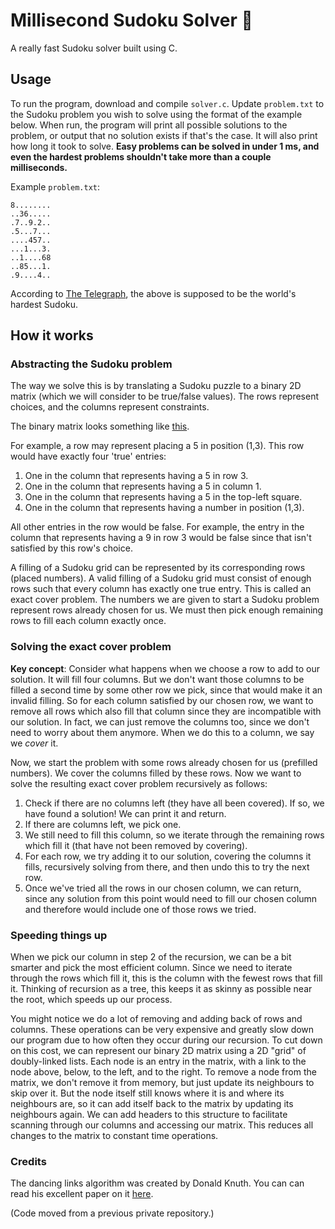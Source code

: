# Millisecond Sudoku Solver 🚀

A really fast Sudoku solver built using C.

## Usage

To run the program, download and compile `solver.c`. Update `problem.txt` to the Sudoku problem you wish to solve using the format of the example below. When run, the program will print all possible solutions to the problem, or output that no solution exists if that's the case. It will also print how long it took to solve. **Easy problems can be solved in under 1 ms, and even the hardest problems shouldn't take more than a couple milliseconds.**

Example `problem.txt`:
```
8........
..36.....
.7..9.2..
.5...7...
....457..
...1...3.
..1....68
..85...1.
.9....4..
```
According to [The Telegraph](https://www.telegraph.co.uk/news/science/science-news/9359579/Worlds-hardest-sudoku-can-you-crack-it.html), the above is supposed to be the world's hardest Sudoku.

## How it works

### Abstracting the Sudoku problem

The way we solve this is by translating a Sudoku puzzle to a binary 2D matrix (which we will consider to be true/false values). The rows represent choices, and the columns represent constraints.

The binary matrix looks something like [this](https://www.stolaf.edu/people/hansonr/sudoku/exactcovermatrix.htm).

For example, a row may represent placing a 5 in position (1,3). This row would have exactly four 'true' entries:
1. One in the column that represents having a 5 in row 3.
2. One in the column that represents having a 5 in column 1.
3. One in the column that represents having a 5 in the top-left square.
4. One in the column that represents having a number in position (1,3).

All other entries in the row would be false. For example, the entry in the column that represents having a 9 in row 3 would be false since that isn't satisfied by this row's choice.

A filling of a Sudoku grid can be represented by its corresponding rows (placed numbers). A valid filling of a Sudoku grid must consist of enough rows such that every column has exactly one true entry. This is called an exact cover problem.
The numbers we are given to start a Sudoku problem represent rows already chosen for us. We must then pick enough remaining rows to fill each column exactly once.

### Solving the exact cover problem

**Key concept**: Consider what happens when we choose a row to add to our solution. It will fill four columns. But we don't want those columns to be filled a second time by some other row we pick, since that would make it an invalid filling. So for each column satisfied by our chosen row, we want to remove all rows which also fill that column since they are incompatible with our solution. In fact, we can just remove the columns too, since we don't need to worry about them anymore. When we do this to a column, we say we *cover* it.

Now, we start the problem with some rows already chosen for us (prefilled numbers). We cover the columns filled by these rows. Now we want to solve the resulting exact cover problem recursively as follows:
1. Check if there are no columns left (they have all been covered). If so, we have found a solution! We can print it and return.
2. If there are columns left, we pick one.
3. We still need to fill this column, so we iterate through the remaining rows which fill it (that have not been removed by covering).
4. For each row, we try adding it to our solution, covering the columns it fills, recursively solving from there, and then undo this to try the next row.
5. Once we've tried all the rows in our chosen column, we can return, since any solution from this point would need to fill our chosen column and therefore would include one of those rows we tried.

### Speeding things up

When we pick our column in step 2 of the recursion, we can be a bit smarter and pick the most efficient column. Since we need to iterate through the rows which fill it, this is the column with the fewest rows that fill it. Thinking of recursion as a tree, this keeps it as skinny as possible near the root, which speeds up our process.

You might notice we do a lot of removing and adding back of rows and columns. These operations can be very expensive and greatly slow down our program due to how often they occur during our recursion. To cut down on this cost, we can represent our binary 2D matrix using a 2D "grid" of doubly-linked lists. Each node is an entry in the matrix, with a link to the node above, below, to the left, and to the right. To remove a node from the matrix, we don't remove it from memory, but just update its neighbours to skip over it. But the node itself still knows where it is and where its neighbours are, so it can add itself back to the matrix by updating its neighbours again. We can add headers to this structure to facilitate scanning through our columns and accessing our matrix. This reduces all changes to the matrix to constant time operations.

### Credits

The dancing links algorithm was created by Donald Knuth. You can can read his excellent paper on it [here](https://arxiv.org/pdf/cs/0011047.pdf).

(Code moved from a previous private repository.)
